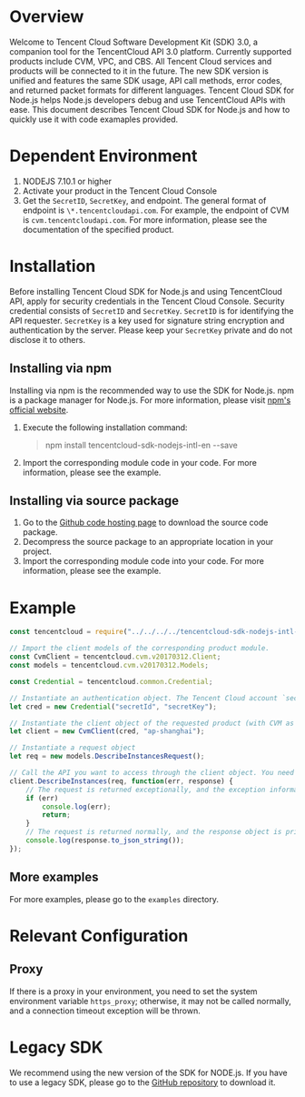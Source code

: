 # Overview
Welcome to Tencent Cloud Software Development Kit (SDK) 3.0, a companion tool for the TencentCloud API 3.0 platform. Currently supported products include CVM, VPC, and CBS. All Tencent Cloud services and products will be connected to it in the future. The new SDK version is unified and features the same SDK usage, API call methods, error codes, and returned packet formats for different languages.
Tencent Cloud SDK for Node.js helps Node.js developers debug and use TencentCloud APIs with ease. This document describes Tencent Cloud SDK for Node.js and how to quickly use it with code examaples provided.
# Dependent Environment
1. NODEJS 7.10.1 or higher
2. Activate your product in the Tencent Cloud Console
3. Get the `SecretID`, `SecretKey`, and endpoint. The general format of endpoint is `\*.tencentcloudapi.com`. For example, the endpoint of CVM is `cvm.tencentcloudapi.com`. For more information, please see the documentation of the specified product.

# Installation
Before installing Tencent Cloud SDK for Node.js and using TencentCloud API, apply for security credentials in the Tencent Cloud Console. Security credential consists of `SecretID` and `SecretKey`. `SecretID` is for identifying the API requester. `SecretKey` is a key used for signature string encryption and authentication by the server. Please keep your `SecretKey` private and do not disclose it to others.
## Installing via npm
Installing via npm is the recommended way to use the SDK for Node.js. npm is a  package manager for Node.js. For more information, please visit [npm's official website](https://www.npmjs.com/).
1. Execute the following installation command:
   
    > npm install tencentcloud-sdk-nodejs-intl-en --save
2. Import the corresponding module code in your code. For more information, please see the example.

## Installing via source package
1. Go to the [Github code hosting page](https://github.com/tencentcloud/tencentcloud-sdk-nodejs-intl-en) to download the source code package.
2. Decompress the source package to an appropriate location in your project.
3. Import the corresponding module code into your code. For more information, please see the example. 

# Example
```js
const tencentcloud = require("../../../../tencentcloud-sdk-nodejs-intl-en");

// Import the client models of the corresponding product module.
const CvmClient = tencentcloud.cvm.v20170312.Client;
const models = tencentcloud.cvm.v20170312.Models;

const Credential = tencentcloud.common.Credential;

// Instantiate an authentication object. The Tencent Cloud account `secretId` and `secretKey` need to be passed in as the input parameters
let cred = new Credential("secretId", "secretKey");

// Instantiate the client object of the requested product (with CVM as an example)
let client = new CvmClient(cred, "ap-shanghai");

// Instantiate a request object
let req = new models.DescribeInstancesRequest();

// Call the API you want to access through the client object. You need to pass in the request object and the response callback function
client.DescribeInstances(req, function(err, response) {
    // The request is returned exceptionally, and the exception information is printed
    if (err)
        console.log(err);
        return;
    }
    // The request is returned normally, and the response object is printed
    console.log(response.to_json_string());
});
```

## More examples

For more examples, please go to the `examples` directory.

# Relevant Configuration

## Proxy

If there is a proxy in your environment, you need to set the system environment variable `https_proxy`; otherwise, it may not be called normally, and a connection timeout exception will be thrown.

# Legacy SDK
We recommend using the new version of the SDK for NODE.js. If you have to use a legacy SDK, please go to the [GitHub repository](https://github.com/CFETeam/qcloudapi-sdk) to download it.
